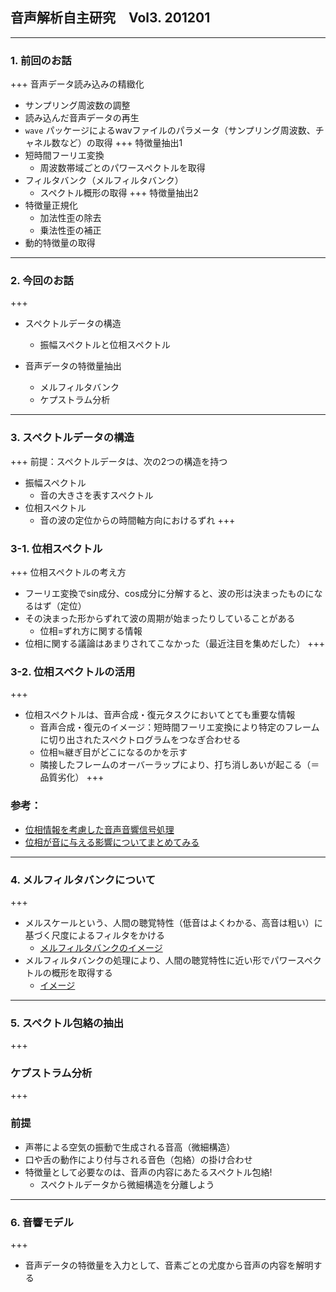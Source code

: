 ## 音声解析自主研究　Vol3. 201201
---
### 1. 前回のお話
+++
音声データ読み込みの精緻化
- サンプリング周波数の調整
- 読み込んだ音声データの再生
- `wave` パッケージによるwavファイルのパラメータ（サンプリング周波数、チャネル数など）の取得
+++
特徴量抽出1
- 短時間フーリエ変換
  - 周波数帯域ごとのパワースペクトルを取得
- フィルタバンク（メルフィルタバンク）
  - スペクトル概形の取得
+++
特徴量抽出2
- 特徴量正規化
  - 加法性歪の除去
  - 乗法性歪の補正
- 動的特徴量の取得
---
### 2. 今回のお話
+++
- スペクトルデータの構造
  - 振幅スペクトルと位相スペクトル

- 音声データの特徴量抽出 
  - メルフィルタバンク
  - ケプストラム分析
---
### 3. スペクトルデータの構造
+++
前提：スペクトルデータは、次の2つの構造を持つ
- 振幅スペクトル
  - 音の大きさを表すスペクトル
- 位相スペクトル
  - 音の波の定位からの時間軸方向におけるずれ
+++
### 3-1. 位相スペクトル 
+++
位相スペクトルの考え方
- フーリエ変換でsin成分、cos成分に分解すると、波の形は決まったものになるはず（定位）
- その決まった形からずれて波の周期が始まったりしていることがある
  - 位相=ずれ方に関する情報
- 位相に関する議論はあまりされてこなかった（最近注目を集めだした）
+++
### 3-2. 位相スペクトルの活用 
+++
- 位相スペクトルは、音声合成・復元タスクにおいてとても重要な情報
    - 音声合成・復元のイメージ：短時間フーリエ変換により特定のフレームに切り出されたスペクトログラムをつなぎ合わせる
    - 位相≒継ぎ目がどこになるのかを示す
    - 隣接したフレームのオーバーラップにより、打ち消しあいが起こる（＝品質劣化）
+++
### 参考：
- [位相情報を考慮した音声音響信号処理](https://www.jstage.jst.go.jp/article/jasj/75/3/75_125/_pdf)
- [位相が音に与える影響についてまとめてみる](https://audio-seion.com/phase-description/)
---
### 4. メルフィルタバンクについて
+++
- メルスケールという、人間の聴覚特性（低音はよくわかる、高音は粗い）に基づく尺度によるフィルタをかける
  - [メルフィルタバンクのイメージ](https://qiita.com/tmtakashi_dist/items/eecb705ea48260db0b62)
- メルフィルタバンクの処理により、人間の聴覚特性に近い形でパワースペクトルの概形を取得する
  - [イメージ](http://abcpedia.acoustics.jp/acoustic_feature_2.pdf)
---
### 5. スペクトル包絡の抽出
+++
### ケプストラム分析
+++
### 前提
- 声帯による空気の振動で生成される音高（微細構造）
- 口や舌の動作により付与される音色（包絡）の掛け合わせ
- 特徴量として必要なのは、音声の内容にあたるスペクトル包絡!
    - スペクトルデータから微細構造を分離しよう
---
### 6. 音響モデル
+++
- 音声データの特徴量を入力として、音素ごとの尤度から音声の内容を解明する












